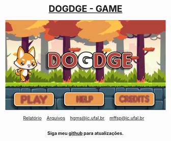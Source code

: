 <div align="center">
	<h1>
	<a href = "https://github.com/mffdsp/DOGDGE-P4">
	 DOGDGE - GAME
	</a> 
	</h1>
</div>
<div align="center">
	<a href="//www.google.com"><img src="/src/Screenshot from 2020-02-08 21-05-58.png" class="media-object  img-responsive img-thumbnail"></a>
<br>
</div>

<p align="center">
	<a href="https://drive.google.com/open?id=1rtONY4c3WtKPV-PruBIe90ctUYFckmoE">Relatório</a>&nbsp;&nbsp;&nbsp;
	<a href="https://drive.google.com/drive/u/0/folders/1jfpH6tQK2in468z1u6Dv3MsAc6MA2ktr">Arquivos</a>&nbsp;&nbsp;&nbsp;
	<a href="mailto:hgms@ic.ufal.br" >hgms@ic.ufal.br</a>&nbsp;&nbsp;&nbsp;
	<a href="mailto:mffsp@ic.ufal.br" >mffsp@ic.ufal.br</a>&nbsp;&nbsp;&nbsp;
	
	
</p>

<br>

<div align="center">
	<b>Siga meu <a href="https://github.com/mffdsp"> github</a> para atualizações.</b>
</div>
